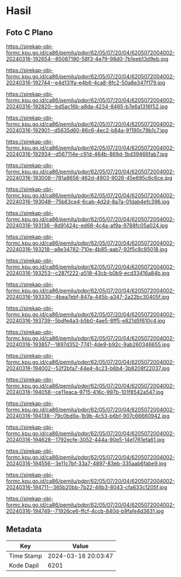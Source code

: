 # Hasil

## Foto C Plano

https://sirekap-obj-formc.kpu.go.id/ca86/pemilu/pdpr/62/05/07/20/04/6205072004002-20240316-192654--85087190-58f3-4e79-98d0-7b1eeb13d9eb.jpg

https://sirekap-obj-formc.kpu.go.id/ca86/pemilu/pdpr/62/05/07/20/04/6205072004002-20240316-192744--e4d131fa-e4b6-4ca8-8fc2-50a8e347f179.jpg

https://sirekap-obj-formc.kpu.go.id/ca86/pemilu/pdpr/62/05/07/20/04/6205072004002-20240316-192820--bd5ac16b-a8da-4234-8465-b7e6a1316f52.jpg

https://sirekap-obj-formc.kpu.go.id/ca86/pemilu/pdpr/62/05/07/20/04/6205072004002-20240316-192901--d5635d60-86c6-4ec2-b84a-91190c79b1c7.jpg

https://sirekap-obj-formc.kpu.go.id/ca86/pemilu/pdpr/62/05/07/20/04/6205072004002-20240316-192934--d567114e-c91d-464b-869d-1bd39466fab7.jpg

https://sirekap-obj-formc.kpu.go.id/ca86/pemilu/pdpr/62/05/07/20/04/6205072004002-20240316-193008--781a8656-462d-4903-9026-45e695c6c6ce.jpg

https://sirekap-obj-formc.kpu.go.id/ca86/pemilu/pdpr/62/05/07/20/04/6205072004002-20240316-193048--75b63ce4-6cab-4d2d-8a7a-01dab4efc396.jpg

https://sirekap-obj-formc.kpu.go.id/ca86/pemilu/pdpr/62/05/07/20/04/6205072004002-20240316-193136--8d91424c-ed68-4c4a-af9a-9788fc05a024.jpg

https://sirekap-obj-formc.kpu.go.id/ca86/pemilu/pdpr/62/05/07/20/04/6205072004002-20240316-193218--a8e34782-710e-4b85-aab7-92f5c8c85018.jpg

https://sirekap-obj-formc.kpu.go.id/ca86/pemilu/pdpr/62/05/07/20/04/6205072004002-20240316-193253--c287f222-a518-43cb-b0b9-ecd33416a84b.jpg

https://sirekap-obj-formc.kpu.go.id/ca86/pemilu/pdpr/62/05/07/20/04/6205072004002-20240316-193330--4bea7ebf-847a-445b-a347-2a22bc30405f.jpg

https://sirekap-obj-formc.kpu.go.id/ca86/pemilu/pdpr/62/05/07/20/04/6205072004002-20240316-193739--5bdfe4a3-b5b0-4ae5-8ff5-e821d5f610c4.jpg

https://sirekap-obj-formc.kpu.go.id/ca86/pemilu/pdpr/62/05/07/20/04/6205072004002-20240316-193857--1897d352-7741-4de9-b92c-9ab260346655.jpg

https://sirekap-obj-formc.kpu.go.id/ca86/pemilu/pdpr/62/05/07/20/04/6205072004002-20240316-194002--52f2bfa7-44e4-4c23-b6b4-3b8208f22037.jpg

https://sirekap-obj-formc.kpu.go.id/ca86/pemilu/pdpr/62/05/07/20/04/6205072004002-20240316-194058--ce11eaca-9715-416c-997b-101f8542a547.jpg

https://sirekap-obj-formc.kpu.go.id/ca86/pemilu/pdpr/62/05/07/20/04/6205072004002-20240316-194138--79c0bd9a-1b9b-4c53-b6bf-907c66660942.jpg

https://sirekap-obj-formc.kpu.go.id/ca86/pemilu/pdpr/62/05/07/20/04/6205072004002-20240316-194628--1792ecfe-3052-444a-90e5-14e1761efa61.jpg

https://sirekap-obj-formc.kpu.go.id/ca86/pemilu/pdpr/62/05/07/20/04/6205072004002-20240316-194556--3e11c7bf-33a7-4897-83eb-335aab6fabe9.jpg

https://sirekap-obj-formc.kpu.go.id/ca86/pemilu/pdpr/62/05/07/20/04/6205072004002-20240316-194711--365b20bb-7b22-46b3-8043-cfa633c1205f.jpg

https://sirekap-obj-formc.kpu.go.id/ca86/pemilu/pdpr/62/05/07/20/04/6205072004002-20240316-194749--71926ce6-ffcf-4ccb-840d-b9fafe4d3631.jpg


## Metadata

| Key        | Value               |
| ---------- | ------------------- |
| Time Stamp | 2024-03-16 20:03:47 |
| Kode Dapil | 6201                |



